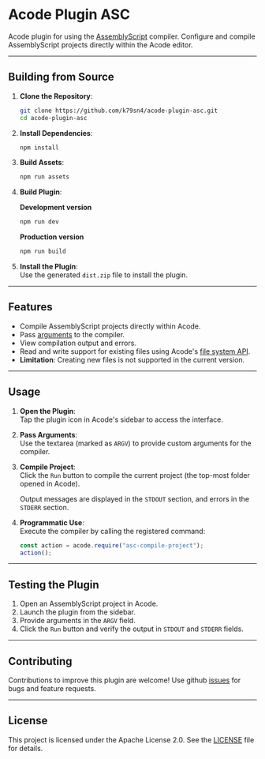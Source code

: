 # Acode Plugin ASC

Acode plugin for using the [AssemblyScript](https://www.assemblyscript.org/) compiler. Configure and compile AssemblyScript projects directly within the Acode editor.

---

## Building from Source

1. **Clone the Repository**:

    ```bash
    git clone https://github.com/k79sn4/acode-plugin-asc.git
    cd acode-plugin-asc
    ```

2. **Install Dependencies**:

    ```bash
    npm install
    ```

3. **Build Assets**:

    ```bash
    npm run assets
    ```

4. **Build Plugin**:

    **Development version**

    ```bash
    npm run dev
    ```

    **Production version**

    ```bash
    npm run build
    ```

5. **Install the Plugin**:  
   Use the generated `dist.zip` file to install the plugin.

---

## Features

-   Compile AssemblyScript projects directly within Acode.
-   Pass [arguments](https://www.assemblyscript.org/compiler.html#compiler-options) to the compiler.
-   View compilation output and errors.
-   Read and write support for existing files using Acode's [file system API](https://acode.app/plugin-docs/fs-operation?title=Fs%20Operation).
-   **Limitation**: Creating new files is not supported in the current version.

---

## Usage

1. **Open the Plugin**:  
   Tap the plugin icon in Acode's sidebar to access the interface.
2. **Pass Arguments**:  
   Use the textarea (marked as `ARGV`) to provide custom arguments for the compiler.
3. **Compile Project**:  
   Click the `Run` button to compile the current project (the top-most folder opened in Acode).
   
   Output messages are displayed in the `STDOUT` section, and errors in the `STDERR` section.

4. **Programmatic Use**:  
   Execute the compiler by calling the registered command:
    ```javascript
    const action = acode.require("asc-compile-project");
    action();
    ```

---

## Testing the Plugin

1. Open an AssemblyScript project in Acode.
2. Launch the plugin from the sidebar.
3. Provide arguments in the `ARGV` field.
4. Click the `Run` button and verify the output in `STDOUT` and `STDERR` fields.

---

## Contributing

Contributions to improve this plugin are welcome! Use github [issues](https://github.com/K79SN4/acode-plugin-asc/issues) for bugs and feature requests.

---

## License

This project is licensed under the Apache License 2.0. See the [LICENSE](https://github.com/k79sn4/acode-plugin-asc/tree/main/LICENSE) file for details.
